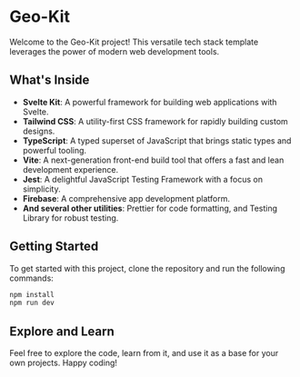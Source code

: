 # Geo-Kit

Welcome to the Geo-Kit project! This versatile tech stack template leverages the power of modern web development tools.

## What's Inside

- **Svelte Kit**: A powerful framework for building web applications with Svelte.
- **Tailwind CSS**: A utility-first CSS framework for rapidly building custom designs.
- **TypeScript**: A typed superset of JavaScript that brings static types and powerful tooling.
- **Vite**: A next-generation front-end build tool that offers a fast and lean development experience.
- **Jest**: A delightful JavaScript Testing Framework with a focus on simplicity.
- **Firebase**: A comprehensive app development platform.
- **And several other utilities**: Prettier for code formatting, and Testing Library for robust testing.

## Getting Started

To get started with this project, clone the repository and run the following commands:

```bash
npm install
npm run dev
```

## Explore and Learn

Feel free to explore the code, learn from it, and use it as a base for your own projects. Happy coding!
